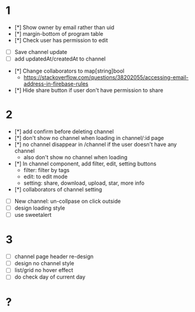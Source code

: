 # 1
- [*] Show owner by email rather than uid
- [*] margin-bottom of program table
- [*] Check user has permission to edit
- [ ] Save channel update
- [ ] add updatedAt/createdAt to channel
- [*] Change collaborators to map[string]bool
    * https://stackoverflow.com/questions/38202055/accessing-email-address-in-firebase-rules
- [*] Hide share button if user don't have permission to share

# 2
- [*] add confirm before deleting channel
- [*] don't show no channel when loading in channel/:id page
- [*] no channel disappear in /channel if the user doesn't have any channel
    - also don't show no channel when loading
- [*] In channel component, add filter, edit, setting buttons
    * filter: filter by tags
    * edit: to edit mode
    * setting: share, download, upload, star, more info
- [*] collaborators of channel setting
- [ ] New channel: un-collpase on click outside
- [ ] design loading style
- [ ] use sweetalert

# 3
- [ ] channel page header re-design
- [ ] design no channel style
- [ ] list/grid no hover effect
- [ ] do check day of current day

# ?

